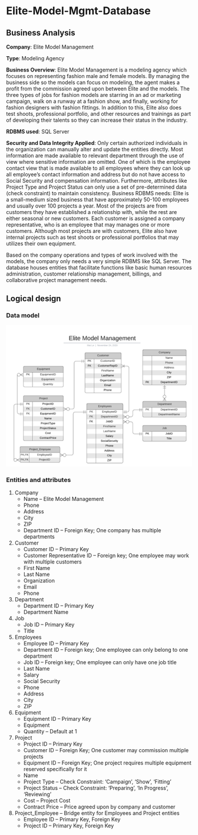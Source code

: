 # Elite-Model-Mgmt-Database

## Business Analysis

**Company**: Elite Model Management

**Type**: Modeling Agency

**Business Overview**: Elite Model Management is a modeling agency which focuses on representing fashion male and female models. By managing the business side so the models can focus on modeling, the agent makes a profit from the commission agreed upon between Elite and the models. The three types of jobs for fashion models are starring in an ad or marketing campaign, walk on a runway at a fashion show, and finally, working for fashion designers with fashion fittings. In addition to this, Elite also does test shoots, professional portfolio, and other resources and trainings as part of developing their talents so they can increase their status in the industry.

**RDBMS used**: SQL Server

**Security and Data Integrity Applied**:  Only certain authorized individuals in the organization can manually alter and update the entities directly. Most information are made available to relevant department through the use of view where sensitive information are omitted. One of which is the employee contact view that is made available to all employees where they can look up all employee’s contact information and address but do not have access to Social Security and compensation information. Furthermore, attributes like Project Type and Project Status can only use a set of pre-determined data (check constraint) to maintain consistency.
Business RDBMS needs: Elite is a small-medium sized business that have approximately 50-100 employees and usually over 100 projects a year. Most of the projects are from customers they have established a relationship with, while the rest are either seasonal or new customers. Each customer is assigned a company representative, who is an employee that may manages one or more customers. Although most projects are with customers, Elite also have internal projects such as test shoots or professional portfolios that may utilizes their own equipment. 

Based on the company operations and types of work involved with the models, the company only needs a very simple RDBMS like SQL Server. The database houses entities that facilitate functions like basic human resources administration, customer relationship management, billings, and collaborative project management needs.

## Logical design
### Data model

<center><img src="Database ER diagram (crow's foot).png"/></center>

### Entities and attributes
1.	Company
    -	Name – Elite Model Management
    -	Phone
    -	Address
    -	City
    -	ZIP
    -	Department ID – Foreign Key; One company has multiple departments
2.	Customer
    -	Customer ID – Primary Key
    -	Customer Representative ID – Foreign key; One employee may work with multiple customers
    -	First Name
    -	Last Name
    -	Organization
    -	Email
    -	Phone
3.	Department
    -	Department ID – Primary Key
    -	Department Name
4.	Job
    -	Job ID – Primary Key
    -	Title
5.	Employees
    -	Employee ID – Primary Key
    -	Department ID – Foreign key; One employee can only belong to one department
    -	Job ID – Foreign key; One employee can only have one job title
    -	Last Name
    -	Salary
    -	Social Security
    -	Phone
    -	Address
    -	City
    -	ZIP
6.	Equipment
    -	Equipment ID – Primary Key
    -	Equipment
    -	Quantity – Default at 1
7.	Project
    -	Project ID – Primary Key
    -	Customer ID – Foreign Key; One customer may commission multiple projects
    -	Equipment ID – Foreign Key; One project requires multiple equipment reserved specifically for it
    -	Name
    -	Project Type – Check Constraint: ‘Campaign’, ‘Show’, ‘Fitting’
    -	Project Status – Check Constraint: ‘Preparing’, ‘In Progress’, ‘Reviewing’
    -	Cost – Project Cost
    -	Contract Price – Price agreed upon by company and customer
8.	Project_Employee – Bridge entity for Employees and Project entities
    -	Employee ID – Primary Key, Foreign Key
    -	Project ID – Primary Key, Foreign Key



